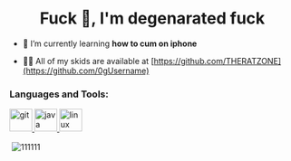 <h1 align="center">Fuck 👋, I'm degenarated fuck</h1>

- 🌱 I’m currently learning **how to cum on iphone**

- 👨‍💻 All of my skids are available at [https://github.com/THERATZONE](https://github.com/0gUsername)


<h3 align="left">Languages and Tools:</h3>
<p align="left"> <a href="https://git-scm.com/" target="_blank"> <img src="https://cdn.discordapp.com/attachments/850141589720006656/855485745493442591/7U_73mbZ0n6kBsnqamJIxs3MJk96kGGf68TWaqZQRYQ.png" alt="git" width="40" height="40"/> </a> <a href="https://www.java.com" target="_blank"> <img src="https://preview.redd.it/kofsehdlvwt31.jpg?auto=webp&s=7047d29a2de0340d561bd1ff87adcea606226708" alt="java" width="40" height="40"/> </a> <a href="https://iamgay.xyz/" target="_blank"> <img src="https://i.kym-cdn.com/photos/images/facebook/001/841/359/e7c.png" alt="linux" width="40" height="40"/> </a> </p>

<p>&nbsp;<img align="center" src="https://github-readme-stats.vercel.app/api?username=0gusername&show_icons=true&locale=en" alt="111111" /></p>
